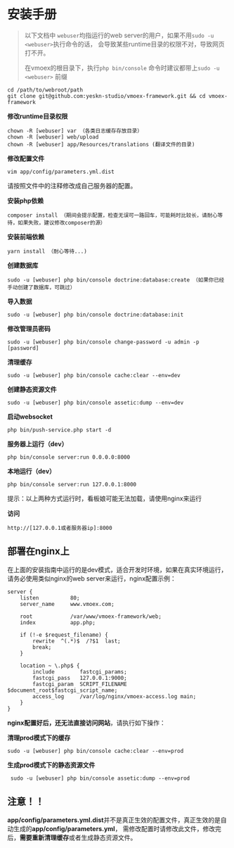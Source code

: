 # 安装手册

> 以下文档中 `webuser`均指运行的web server的用户，如果不用`sudo -u <webuser>`执行命令的话，
> 会导致某些runtime目录的权限不对，导致网页打不开。
> 
> 在vmoex的根目录下，执行`php bin/console` 命令时建议都带上`sudo -u <webuser>` 前缀

    cd /path/to/webroot/path
    git clone git@github.com:yeskn-studio/vmoex-framework.git && cd vmoex-framework

**修改runtime目录权限**

    chown -R [webuser] var （各类日志缓存存放目录）
    chown -R [webuser] web/upload
    chown -R [webuser] app/Resources/translations (翻译文件的目录)

**修改配置文件**

    vim app/config/parameters.yml.dist
    
请按照文件中的注释修改成自己服务器的配置。

**安装php依赖**

    composer install （期间会提示配置，检查无误可一路回车，可能耗时比较长，请耐心等待，如果失败，建议修改composer的源）

**安装前端依赖**

    yarn install （耐心等待...)
    
**创建数据库**

    sudo -u [webuser] php bin/console doctrine:database:create （如果你已经手动创建了数据库，可跳过）

**导入数据**

    sudo -u [webuser] php bin/console doctrine:database:init

**修改管理员密码**

    sudo -u [webuser] php bin/console change-password -u admin -p [password]
    
**清理缓存**

    sudo -u [webuser] php bin/console cache:clear --env=dev
    
**创建静态资源文件**

    sudo -u [webuser] php bin/console assetic:dump --env=dev
    
**启动websocket**

    php bin/push-service.php start -d

**服务器上运行（dev）**

    php bin/console server:run 0.0.0.0:8000

**本地运行（dev）**

    php bin/console server:run 127.0.0.1:8000

提示：以上两种方式运行时，看板娘可能无法加载，请使用nginx来运行

**访问**

    http://[127.0.0.1或者服务器ip]:8000

## 部署在nginx上

在上面的安装指南中运行的是dev模式，适合开发时环境，如果在真实环境运行，请务必使用类似nginx的web server来运行，nginx配置示例：

```nginx
server {
    listen          80;
    server_name     www.vmoex.com;

    root            /var/www/vmoex-framework/web;
    index           app.php;

    if (!-e $request_filename) {
        rewrite  ^(.*)$  /?$1  last;
        break;
    }
    
    location ~ \.php$ {
        include        fastcgi_params;
        fastcgi_pass   127.0.0.1:9000;
        fastcgi_param  SCRIPT_FILENAME  $document_root$fastcgi_script_name;
        access_log     /var/log/nginx/vmoex-access.log main;
    }
}
```

**nginx配置好后，还无法直接访问网站**，请执行如下操作：

**清理prod模式下的缓存**

    sudo -u [webuser] php bin/console cache:clear --env=prod
    
**生成prod模式下的静态资源文件**

     sudo -u [webuser] php bin/console assetic:dump --env=prod

## 注意！！

**app/config/parameters.yml.dist**并不是真正生效的配置文件，真正生效的是自动生成的**app/config/parameters.yml**，
需修改配置时请修改此文件，修改完后，**需要重新清理缓存**或者生成静态资源文件。
